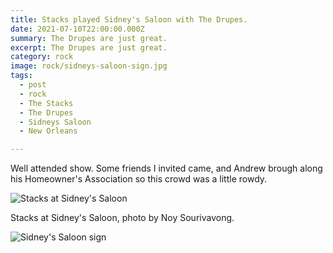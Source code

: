 ```yaml
---
title: Stacks played Sidney's Saloon with The Drupes.
date: 2021-07-10T22:00:00.000Z
summary: The Drupes are just great.
excerpt: The Drupes are just great.
category: rock
image: rock/sidneys-saloon-sign.jpg
tags:
  - post 
  - rock
  - The Stacks
  - The Drupes
  - Sidneys Saloon
  - New Orleans

---
```


Well attended show. Some friends I invited came, and Andrew brough along his Homeowner's Association so this crowd was a little rowdy.

![Stacks at Sidney's Saloon](/static/img/rock/stacks-sidneys-by-noy-jul-10-2021.jpg "Stacks at Sidney's Saloon")

Stacks at Sidney's Saloon, photo by Noy Sourivavong.


![Sidney's Saloon sign](/static/img/rock//sidneys-saloon-sign.jpg "Sidney's Saloon sign")